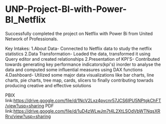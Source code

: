 # UNP-Project-BI-with-Power-BI_Netflix
Successfully completed the project on Netflix with Power Bi from United Network of Professionals.

Key Intakes:
1.About Data- Connected to Netflix data to study the netflix statistics
2.Data Transformation- Loaded the data, transformed it using Query editor and created relationships
2.Presentation of KPI'S- Contributed towards generating key performance indicators(kpi's) inorder to analyse the data and computed some influential measures using DAX functions
4.Dashboard- Utilized some major data visualizations like bar charts, line charts, pie charts, tree map, cards, slicers to finally contributing towrads producing creative and effective solutions

PBIX link:https://drive.google.com/file/d/1NcV2Lxz4pycnr57JCS6IPU5NPtgkChFT/view?usp=sharing
PDF link:https://drive.google.com/file/d/1uD4zWLwJm7t4L2XtLSOdVbWTNqsXRRrv/view?usp=sharing
